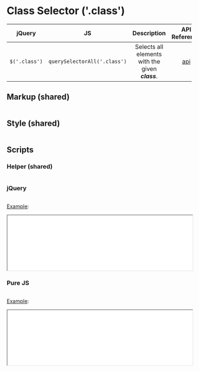 # Class Selector ('.class')

| jQuery | JS | Description | API Reference |
|:--:|:--:|:--:|:--:|
| `$('.class')` | `querySelectorAll('.class')` | Selects all elements with the given **_class_**. | [api](https://api.jquery.com/class-selector/) |

## Markup (shared)

```html:example.html
```

## Style (shared)

```css:src/style.css
```

## Scripts

### Helper (shared)

```js:src/main.js
```

### jQuery

```js:src/jquery.js
```

[Example](example.html?jquery):

<iframe width="100%" height="150" src="example.html?jquery"></iframe>

### Pure JS

```js:src/pure.js
```

[Example](example.html?pure):

<iframe width="100%" height="150" src="example.html?pure"></iframe>
